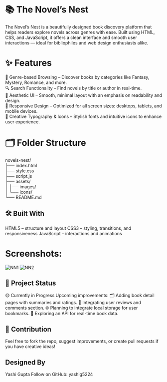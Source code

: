 # 📚 The Novel’s Nest
The Novel’s Nest is a beautifully designed book discovery platform that helps readers explore novels across genres with ease. Built using HTML, CSS, and JavaScript, it offers a clean interface and smooth user interactions — ideal for bibliophiles and web design enthusiasts alike.

# ✨ Features
📖 Genre-based Browsing – Discover books by categories like Fantasy, Mystery, Romance, and more.<br>
🔍 Search Functionality – Find novels by title or author in real-time.<br>
🌈 Aesthetic UI – Smooth, minimal layout with an emphasis on readability and design.<br>
📱 Responsive Design – Optimized for all screen sizes: desktops, tablets, and mobile devices.<br>
🎨 Creative Typography & Icons – Stylish fonts and intuitive icons to enhance user experience.<br>

# 🗂 Folder Structure
novels-nest/<br>
├── index.html<br>
├── style.css<br>
├── script.js<br>
├── assets/<br>
│   ├── images/<br>
│   └── icons/<br>
└── README.md<br>


## 🛠️ Built With
HTML5 – structure and layout
CSS3 – styling, transitions, and responsiveness
JavaScript – interactions and animations


# Screenshots:
![NN1](https://github.com/user-attachments/assets/dfbbb6d9-8206-46b0-bec7-4561f28cba34)
![NN2](https://github.com/user-attachments/assets/16d30f38-89b4-416b-92df-2e3a6ff5c70e)

## 🚧 Project Status
🟡 Currently in Progress
Upcoming improvements:
   🗂 Adding book detail pages with summaries and ratings.
   💬 Integrating user reviews and comments section.
   🌐 Planning to integrate local storage for user bookmarks.
   🧠 Exploring an API for real-time book data.

## 💌 Contribution
Feel free to fork the repo, suggest improvements, or create pull requests if you have creative ideas!

## Designed By
Yashi Gupta
Follow on GitHub: yashig5224 
